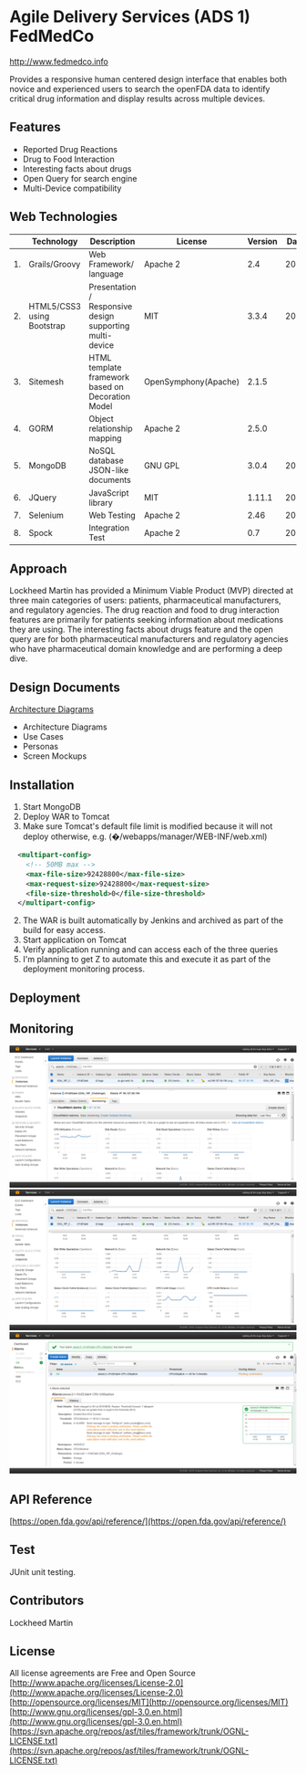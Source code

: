 # Agile Delivery Services (ADS 1) FedMedCo

http://www.fedmedco.info

Provides a responsive human centered design interface that enables both novice and experienced users to search the openFDA data to identify critical drug information and display results across multiple devices.

## Features

* Reported Drug Reactions
* Drug to Food Interaction
* Interesting facts about drugs
* Open Query for search engine
* Multi-Device compatibility

## Web Technologies

|   | **Technology** | **Description** | **License** | **Version** | **Date** |
| --- | --- | --- | --- | --- | --- |
| 1. | Grails/Groovy | Web Framework/ language | Apache 2 | 2.4 | 2014 |
| 2. | HTML5/CSS3 using Bootstrap | Presentation / Responsive design supporting multi-device | MIT | 3.3.4 | 2015 |
| 3. | Sitemesh | HTML template framework based on Decoration Model | OpenSymphony(Apache) | 2.1.5 |   |
| 4. | GORM | Object relationship mapping | Apache 2 | 2.5.0 |   |
| 5. | MongoDB | NoSQL database JSON-like documents | GNU GPL | 3.0.4 | 2015 |
| 6. | JQuery | JavaScript library | MIT | 1.11.1 | 2014 |
| 7. | Selenium | Web Testing | Apache 2 | 2.46 | 2015 |
| 8. | Spock | Integration Test | Apache 2 | 0.7 | 2012 |

## Approach

Lockheed Martin has provided a Minimum Viable Product (MVP) directed at three main categories of users: patients, pharmaceutical manufacturers, and regulatory agencies. The drug reaction and food to drug interaction features are primarily for patients seeking information about medications they are using. The interesting facts about drugs feature and the open query are for both pharmaceutical manufacturers and regulatory agencies who have pharmaceutical domain knowledge and are performing a deep dive.

## Design Documents
[Architecture Diagrams](docs/#architecture-diagrams)
* Architecture Diagrams
* Use Cases
* Personas
* Screen Mockups

## Installation

1. Start MongoDB
2. Deploy WAR to Tomcat
  1. Make sure Tomcat's default file limit is modified because it will not deploy otherwise, e.g. (�/webapps/manager/WEB-INF/web.xml)
  ```xml
    <multipart-config>
      <!-- 50MB max -->
      <max-file-size>92428800</max-file-size>
      <max-request-size>92428800</max-request-size>
      <file-size-threshold>0</file-size-threshold>
    </multipart-config>
  ```
  2. The WAR is built automatically by Jenkins and archived as part of the build for easy access.
3. Start application on Tomcat
4. Verify application running and can access each of the three queries
  1. I'm planning to get Z to automate this and execute it as part of the deployment monitoring process.

## Deployment

## Monitoring

![alt text](docs/aws1.png "AWS Monitoring")
![alt text](docs/aws2.png "AWS Monitoring")
![alt text](docs/aws3.png "AWS Monitoring")

## API Reference

[https://open.fda.gov/api/reference/](https://open.fda.gov/api/reference/)

## Test

JUnit unit testing.

## Contributors

Lockheed Martin

## License

All license agreements are Free and Open Source
[http://www.apache.org/licenses/License-2.0](http://www.apache.org/licenses/License-2.0)
[http://opensource.org/licenses/MIT](http://opensource.org/licenses/MIT)
[http://www.gnu.org/licenses/gpl-3.0.en.html](http://www.gnu.org/licenses/gpl-3.0.en.html)
[https://svn.apache.org/repos/asf/tiles/framework/trunk/OGNL-LICENSE.txt](https://svn.apache.org/repos/asf/tiles/framework/trunk/OGNL-LICENSE.txt)
